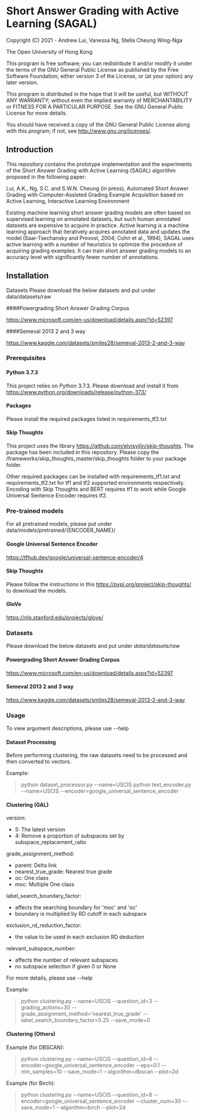 # Short Answer Grading with Active Learning (SAGAL)

Copyright (C) 2021 - Andrew Lui, Vanessa Ng, Stella Cheung Wing-Nga

The Open University of Hong Kong

This program is free software; you can redistribute it and/or modify it under the terms of the GNU General Public License as published by the Free Software Foundation; either version 3 of the License, or (at your option) any later version.

This program is distributed in the hope that it will be useful, but WITHOUT ANY WARRANTY; without even the implied warranty of MERCHANTABILITY or FITNESS FOR A PARTICULAR PURPOSE.  See the GNU General Public License for more details.

You should have received a copy of the GNU General Public License along with this program; if not, see http://www.gnu.org/licenses/.

## Introduction

This repository contains the prototype implementation and the experiments of the Short Answer Grading with Active Learning (SAGAL) algorithm proposed in the following paper:

Lui, A.K., Ng, S.C. and S.W.N. Cheung (in press), Automated Short Answer Grading with Computer-Assisted Grading Example Acquisition based on Active Learning, Interactive Learning Environment

Existing machine learning short answer grading models are often based on supervised learning on annotated datasets, but such human annotated datasets are expensive to acquire in practice. Active learning is a machine learning approach that iteratively acquires annotated data and updates the model (Saar-Tsechansky and Provost, 2004; Cohn et al., 1994), SAGAL uses active learning with a number of heuristics to optimize the procedure of acquiring grading examples. It can train short answer grading models to an accuracy level with significantly fewer number of annotations.

## Installation

Datasets
Please download the below datasets and put under data/datasets/raw

####Powergrading Short Answer Grading Corpus

https://www.microsoft.com/en-us/download/details.aspx?id=52397

####Semeval 2013 2 and 3 way

https://www.kaggle.com/datasets/smiles28/semeval-2013-2-and-3-way

### Prerequisites

#### Python 3.7.3
This project relies on Python 3.7.3. Please download and install it from https://www.python.org/downloads/release/python-373/

#### Packages
Please install the required packages listed in requirements_tf2.txt

#### Skip Thoughts
This project uses the library https://github.com/elvisyjlin/skip-thoughts.
The package has been included in this repository. Please copy the /frameworks/skip_thoughts_master/skip_thoughts folder to your package folder.

Other required packages can be installed with requirements_tf1.txt and requirements_tf2.txt for tf1 and tf2 supported environments respectively.
Encoding with Skip Thoughts and BERT requires tf1 to work while Google Universal Sentence Encoder requires tf2.


### Pre-trained models
For all pretrained models, please put under data/models/pretrained/{ENCODER_NAME}/

#### Google Universal Sentence Encoder

https://tfhub.dev/google/universal-sentence-encoder/4

#### Skip Thoughts

Please follow the instructions in this https://pypi.org/project/skip-thoughts/ to download the models.

#### GloVe

https://nlp.stanford.edu/projects/glove/

### Datasets

Please download the below datasets and put under *data/datasets/raw*

#### Powergrading Short Answer Grading Corpus

https://www.microsoft.com/en-us/download/details.aspx?id=52397

#### Semeval 2013 2 and 3 way

https://www.kaggle.com/datasets/smiles28/semeval-2013-2-and-3-way

### Usage

To view argument descriptions, please use --help

#### Dataset Processing

Before performing clustering, the raw datasets need to be processed and then converted to vectors.

Example:
> python dataset_processor.py --name=USCIS
> python text_encoder.py --name=USCIS --encoder=google_universal_sentence_encoder

#### Clustering (GAL)

version:
* 5: The latest version
* 4: Remove a proportion of subspaces set by subspace_replacement_ratio

grade_assignment_method:
* parent: Delta link
* nearest_true_grade: Nearest true grade
* oc: One class
* moc: Multiple One class

label_search_boundary_factor:
* affects the searching boundary for 'moc' and 'oc'
* boundary is multiplied by RD cutoff in each subspace

exclusion_rd_reduction_factor:
* the value to be used in each exclusion RD deduction

relevant_subspace_number:
* affects the number of relevant subspaces
* no subspace selection if given 0 or None

For more details, please use --help

Example:
> python clustering.py --name=USCIS --question_id=3 --grading_actions=30 --grade_assignment_method='nearest_true_grade' --label_search_boundary_factor=0.25 --save_mode=0

#### Clustering (Others)

Example (for DBSCAN):
> python clustering.py --name=USCIS --question_id=8 --encoder=google_universal_sentence_encoder --eps=0.1 --min_samples=10 --save_mode=1 --algorithm=dbscan --plot=2d

Example (for Birch):
> python clustering.py --name=USCIS --question_id=8 --encoder=google_universal_sentence_encoder --cluster_num=30 --save_mode=1 --algorithm=birch --plot=2d
